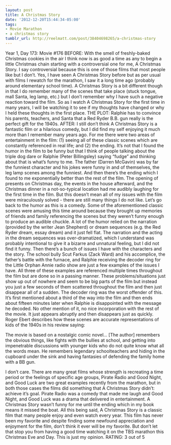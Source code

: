 ```yaml
---
layout: post
title: A Christmas Story
date: '2012-12-20T15:44:34-05:00'
tags:
- Movie Marathon
- a christmas story
tumblr_url: http://reelmatt.com/post/38404698265/a-christmas-story
---
```

Year 1, Day 173: Movie #176
BEFORE: With the smell of freshly-baked Christmas cookies in the air I think now is as good a time as any to begin a little Christmas chain starting with a controversial one for me, A Christmas Story. I say controversial because this is one of those films that most people like but I don’t. Yes, I have seen A Christmas Story before but as per usual with films I rewatch for the marathon, I saw it a long time ago (probably around elementary school time). A Christmas Story is a bit different though in that I do remember many of the scenes that take place (stuck tongue, mall Santa, leg lamp, etc.) but I don’t remember why I have such a negative reaction toward the film. So as I watch A Christmas Story for the first time in many years, I will be watching it to see if my thoughts have changed or why I held these thoughts in the first place.
THE PLOT: Ralphie has to convince his parents, teachers, and Santa that a Red Ryder B.B. gun really is the perfect gift for the 1940s.
AFTER: I still don’t think A Christmas Story is a fantastic film or a hilarious comedy, but I did find my self enjoying it much more than I remember many years ago.
For me there were two areas of entertainment in the film: (1) seeing all of these classic scenes which are constantly referenced in real life; and (2) the ending. It’s not that I found the humor in the film to be funny but that I think of people talking about the triple dog dare or Ralphie (Peter Billingsley) saying “fudge” and thinking about that is what’s funny to me. The father (Darren McGavin) was by far the funniest character and his jokes were funny in and of themselves, the leg lamp scenes among the funniest. And then there’s the ending which I found to me exponentially better than the rest of the film. The opening of presents on Christmas day, the events in the house afterward, and the Christmas dinner in a not-so-typical location had me audibly laughing for the first time in the film.
But this doesn’t mean all of my issues with the film were miraculously solved - there are still many things I do not like. Let’s go back to the humor as this is a comedy. Some of the aforementioned classic scenes were amusing this time around because they brought up memories of friends and family referencing the scenes but they weren’t funny enough to produce an audible chuckle. A lot of the humor relied on the narration (provided by the writer Jean Shepherd) or dream sequences (e.g. the Red Ryder dream, essay dream) and it just fell flat. The narration and the acting in the dream sequences was over-dramatized, which I understand was probably intentional to give it a bizarre and unnatural feeling, but I did not find it funny.
Then there’s a bunch of issues I have with the characters and the story. The school bully Scut Farkus (Zack Ward) and his accomplice, the father’s battle with the furnace, and Ralphie receiving the decoder ring for the Little Orphan Annie radio show are just a few examples of the issues I have. All three of these examples are referenced multiple times throughout the film but are done so in a passing manner. These problems/situations just show up out of nowhere and seem to be big parts of the film but instead you just a few seconds of them scattered throughout the film and then just disappear all of a sudden. The decoder ring was the worst offender of this. It’s first mentioned about a third of the way into the film and then ends about fifteen minutes later when Ralphie is disappointed with the message he decoded. No other mention of it, no nice incorporation with the rest of the movie. It just appears abruptly and then disappears just as quickly.
Roger Ebert describes how these scenes are accurate representations of kids of the 1940s in his review saying:

The movie is based on a nostalgic comic novel… [The author] remembers the obvious things, like fights with the bullies at school, and getting into impenetrable discussions with younger kids who do not quite know what all the words mean. He remembers legendary schoolteachers and hiding in the cupboard under the sink and having fantasies of defending the family home with a BB gun.

I don’t care. There are many great films whose strength is recreating a time period or the feelings of specific age groups, Pirate Radio and Good Night, and Good Luck are two great examples recently from the marathon, but in both those cases the films did something that A Christmas Story didn’t: achieve it’s goal. Pirate Radio was a comedy that made me laugh and Good Night, and Good Luck was a drama that delivered in entertainment. A Christmas Story wasn’t funny for me until the ending which in my book means it missed the boat.
All this being said, A Christmas Story is a classic film that many people enjoy and even watch every year. This film has never been my favorite and despite finding some newfound appreciation and enjoyment for the film, don’t think it ever will be my favorite. But don’t let that stop you from having a good time watching it on the TBS marathon this Christmas Eve and Day. This is just my opinion.
RATING: 3 out of 5
